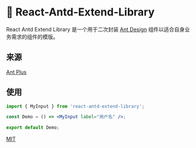 # 🚀 React-Antd-Extend-Library

React Antd Extend Library 是一个用于二次封装 [Ant Design](https://ant.design/) 组件以适合自身业务需求的组件的模版。

## 来源

[Ant Plus](https://github.com/nanxiaobei/ant-plus)

## 使用

```jsx harmony
import { MyInput } from 'react-antd-extend-library';

const Demo = () => <MyInput label="用户名" />;

export default Demo;
```

[MIT](https://github.com/zxj963577494/react-antd-extend-library/blob/master/LICENSE)
